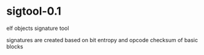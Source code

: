 # sigtool-0.1

elf objects signature tool

signatures are created based on bit entropy and opcode checksum of basic blocks 

